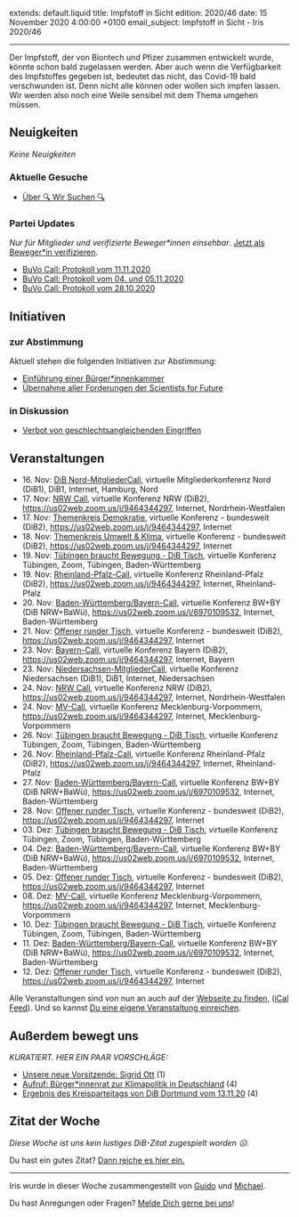 
extends: default.liquid
title: Impfstoff in Sicht
edition: 2020/46
date: 15 November 2020 4:00:00 +0100
email_subject: Impfstoff in Sicht - Iris 2020/46

---
Der Impfstoff, der von Biontech und Pfizer zusammen entwickelt wurde, könnte schon bald zugelassen werden. Aber auch wenn die Verfügbarkeit des Impfstoffes gegeben ist, bedeutet das nicht, das Covid-19 bald verschwunden ist. Denn nicht alle können oder wollen sich impfen lassen. Wir werden also noch eine Weile sensibel mit dem Thema umgehen müssen.

## Neuigkeiten

_Keine Neuigkeiten_

### Aktuelle Gesuche

 - [Über 🔍 Wir Suchen 🔍](https://marktplatz.dib.de/t/ueber-wir-suchen/8837)

### Partei Updates

_Nur für Mitglieder und verifizierte Beweger\*innen einsehbar_. [Jetzt als Beweger\*in verifizieren](https://dib.de/bewegerin-werden/).

 - [BuVo Call: Protokoll vom 11.11.2020](https://marktplatz.dib.de/t/buvo-call-protokoll-vom-11-11-2020/36464)
 - [BuVo Call: Protokoll vom 04. und 05.11.2020](https://marktplatz.dib.de/t/buvo-call-protokoll-vom-04-und-05-11-2020/36409)
 - [BuVo Call: Protokoll vom 28.10.2020](https://marktplatz.dib.de/t/buvo-call-protokoll-vom-28-10-2020/36288)

## Initiativen

### zur Abstimmung
Aktuell stehen die folgenden Initiativen zur Abstimmung:

 - [Einführung einer Bürger*innenkammer](https://abstimmen.dib.de/initiative/303-einfuhrung-einer-burgerinnenkammer)
 - [Übernahme aller Forderungen der Scientists for Future](https://abstimmen.dib.de/initiative/304-ubernahme-aller-forderungen-der-scientists-for-future)

### in Diskussion
 - [Verbot von geschlechtsangleichenden Eingriffen](https://abstimmen.dib.de/initiative/306-verbot-von-geschlechtsangleichenden-eingriffen)


## Veranstaltungen

 - 16.&nbsp;Nov: [DiB Nord-MitgliederCall](https://dib.de/veranstaltungen/dib-nord-mitgliedercall/), virtuelle Mitgliederkonferenz Nord (DiB1), DiB1, Internet, Hamburg, Nord
 - 17.&nbsp;Nov: [NRW Call](https://dib.de/veranstaltungen/nrw-call-2/), virtuelle Konferenz NRW (DiB2), https://us02web.zoom.us/j/9464344297, Internet, Nordrhein-Westfalen
 - 17.&nbsp;Nov: [Themenkreis Demokratie](https://dib.de/veranstaltungen/themenkreis-demokratie/), virtuelle Konferenz - bundesweit (DiB2), https://us02web.zoom.us/j/9464344297, Internet
 - 18.&nbsp;Nov: [Themenkreis Umwelt & Klima](https://dib.de/veranstaltungen/themenkreis-umwelt-2/), virtuelle Konferenz - bundesweit (DiB2), https://us02web.zoom.us/j/9464344297, Internet
 - 19.&nbsp;Nov: [Tübingen braucht Bewegung - DiB Tisch](https://dib.de/veranstaltungen/tuebingen-braucht-bewegung-dib-tisch-2-2020-11-19/), virtuelle Konferenz Tübingen, Zoom, Tübingen, Baden-Württemberg
 - 19.&nbsp;Nov: [Rheinland-Pfalz-Call](https://dib.de/veranstaltungen/rheinland-pfalz-call-5/), virtuelle Konferenz Rheinland-Pfalz (DiB2), https://us02web.zoom.us/j/9464344297, Internet, Rheinland-Pfalz
 - 20.&nbsp;Nov: [Baden-Württemberg/Bayern-Call](https://dib.de/veranstaltungen/baden-wuerttemberg-bayern-call-2020-11-20/), virtuelle Konferenz BW+BY (DiB NRW+BaWü), https://us02web.zoom.us/j/6970109532, Internet, Baden-Württemberg
 - 21.&nbsp;Nov: [Offener runder Tisch](https://dib.de/veranstaltungen/offener-runder-tisch-2020-11-21/), virtuelle Konferenz - bundesweit (DiB2), https://us02web.zoom.us/j/9464344297, Internet
 - 23.&nbsp;Nov: [Bayern-Call](https://dib.de/veranstaltungen/bayern-call-3/), virtuelle Konferenz Bayern (DiB2), https://us02web.zoom.us/j/9464344297, Internet, Bayern
 - 23.&nbsp;Nov: [Niedersachsen-MitgliederCall](https://dib.de/veranstaltungen/niedersachsen-mitgliedercall/), virtuelle Konferenz Niedersachsen (DiB1), DiB1, Internet, Niedersachsen
 - 24.&nbsp;Nov: [NRW Call](https://dib.de/veranstaltungen/nrw-call-3/), virtuelle Konferenz NRW (DiB2), https://us02web.zoom.us/j/9464344297, Internet, Nordrhein-Westfalen
 - 24.&nbsp;Nov: [MV-Call](https://dib.de/veranstaltungen/mv-call-2/), virtuelle Konferenz Mecklenburg-Vorpommern, https://us02web.zoom.us/j/9464344297, Internet, Mecklenburg-Vorpommern
 - 26.&nbsp;Nov: [Tübingen braucht Bewegung - DiB Tisch](https://dib.de/veranstaltungen/tuebingen-braucht-bewegung-dib-tisch-2-2020-11-26/), virtuelle Konferenz Tübingen, Zoom, Tübingen, Baden-Württemberg
 - 26.&nbsp;Nov: [Rheinland-Pfalz-Call](https://dib.de/veranstaltungen/rheinland-pfalz-call-6/), virtuelle Konferenz Rheinland-Pfalz (DiB2), https://us02web.zoom.us/j/9464344297, Internet, Rheinland-Pfalz
 - 27.&nbsp;Nov: [Baden-Württemberg/Bayern-Call](https://dib.de/veranstaltungen/baden-wuerttemberg-bayern-call-2020-11-27/), virtuelle Konferenz BW+BY (DiB NRW+BaWü), https://us02web.zoom.us/j/6970109532, Internet, Baden-Württemberg
 - 28.&nbsp;Nov: [Offener runder Tisch](https://dib.de/veranstaltungen/offener-runder-tisch-2020-11-28/), virtuelle Konferenz - bundesweit (DiB2), https://us02web.zoom.us/j/9464344297, Internet
 - 03.&nbsp;Dez: [Tübingen braucht Bewegung - DiB Tisch](https://dib.de/veranstaltungen/tuebingen-braucht-bewegung-dib-tisch-2-2020-12-03/), virtuelle Konferenz Tübingen, Zoom, Tübingen, Baden-Württemberg
 - 04.&nbsp;Dez: [Baden-Württemberg/Bayern-Call](https://dib.de/veranstaltungen/baden-wuerttemberg-bayern-call-2020-12-04/), virtuelle Konferenz BW+BY (DiB NRW+BaWü), https://us02web.zoom.us/j/6970109532, Internet, Baden-Württemberg
 - 05.&nbsp;Dez: [Offener runder Tisch](https://dib.de/veranstaltungen/offener-runder-tisch-2020-12-05/), virtuelle Konferenz - bundesweit (DiB2), https://us02web.zoom.us/j/9464344297, Internet
 - 08.&nbsp;Dez: [MV-Call](https://dib.de/veranstaltungen/mv-call-2/), virtuelle Konferenz Mecklenburg-Vorpommern, https://us02web.zoom.us/j/9464344297, Internet, Mecklenburg-Vorpommern
 - 10.&nbsp;Dez: [Tübingen braucht Bewegung - DiB Tisch](https://dib.de/veranstaltungen/tuebingen-braucht-bewegung-dib-tisch-2-2020-12-10/), virtuelle Konferenz Tübingen, Zoom, Tübingen, Baden-Württemberg
 - 11.&nbsp;Dez: [Baden-Württemberg/Bayern-Call](https://dib.de/veranstaltungen/baden-wuerttemberg-bayern-call-2020-12-11/), virtuelle Konferenz BW+BY (DiB NRW+BaWü), https://us02web.zoom.us/j/6970109532, Internet, Baden-Württemberg
 - 12.&nbsp;Dez: [Offener runder Tisch](https://dib.de/veranstaltungen/offener-runder-tisch-2020-12-12/), virtuelle Konferenz - bundesweit (DiB2), https://us02web.zoom.us/j/9464344297, Internet


Alle Veranstaltungen sind von nun an auch auf der [Webseite zu finden](https://dib.de/veranstaltungen/), ([iCal Feed](https://dib.de/?ical=1)). Und so kannst [Du eine eigene Veranstaltung einreichen](https://marktplatz.dib.de/t/eine-veranstaltung-auf-der-webseite-einreichen/21379).


## Außerdem bewegt uns

_KURATIERT. HIER EIN PAAR VORSCHLÄGE:_
 - [Unsere neue Vorsitzende: Sigrid Ott](https://marktplatz.dib.de/t/unsere-neue-vorsitzende-sigrid-ott/36421) (1)
 - [Aufruf: Bürger*innenrat zur Klimapolitik in Deutschland](https://marktplatz.dib.de/t/aufruf-buerger-innenrat-zur-klimapolitik-in-deutschland/36393) (4)
 - [Ergebnis des Kreisparteitags von DiB Dortmund vom 13.11.20](https://marktplatz.dib.de/t/ergebnis-des-kreisparteitags-von-dib-dortmund-vom-13-11-20/36477) (4)


## Zitat der Woche
_Diese Woche ist uns kein lustiges DiB-Zitat zugespielt worden ☹._

Du hast ein gutes Zitat? [Dann reiche es hier ein.](https://marktplatz.dib.de/t/fortsetzung-lustige-dib-zitate/24431)


---

Iris wurde in dieser Woche zusammengestellt von [Guido](https://marktplatz.dib.de/u/Guido/) und [Michael](https://marktplatz.dib.de/u/MichaelVoss/).

Du hast Anregungen oder Fragen? [Melde Dich gerne bei uns](https://marktplatz.dib.de/t/neu-iris-die-woechtliche-zusammenfasssung-zum-sonntagsbrunch/10990)!

